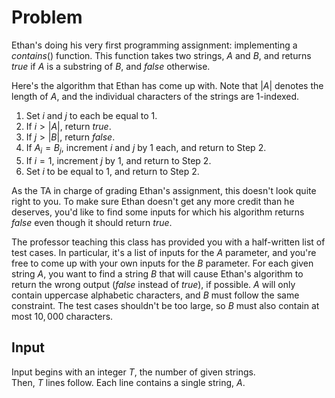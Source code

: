 # Problem

Ethan's doing his very first programming assignment: implementing a $contains()$ function. This function takes two strings, $A$ and $B$, and returns $true$ if $A$ is a substring of $B$, and $false$ otherwise.

Here's the algorithm that Ethan has come up with. Note that $|A|$ denotes the length of $A$, and the individual characters of the strings are 1-indexed.

1. Set $i$ and $j$ to each be equal to $1$.
1. If $i > |A|$, return $true$.
1. If $j > |B|$, return $false$.
1. If $A_i = B_j$, increment $i$ and $j$ by $1$ each, and return to Step 2.
1. If $i = 1$, increment $j$ by $1$, and return to Step 2.
1. Set $i$ to be equal to $1$, and return to Step 2.

As the TA in charge of grading Ethan's assignment, this doesn't look quite right to you. To make sure Ethan doesn't get any more credit than he deserves, you'd like to find some inputs for which his algorithm returns $false$ even though it should return $true$.

The professor teaching this class has provided you with a half-written list of test cases. In particular, it's a list of inputs for the $A$ parameter, and you're free to come up with your own inputs for the $B$ parameter. For each given string $A$, you want to find a string $B$ that will cause Ethan's algorithm to return the wrong output ($false$ instead of $true$), if possible. $A$ will only contain uppercase alphabetic characters, and $B$ must follow the same constraint. The test cases shouldn't be too large, so $B$ must also contain at most $10,000$ characters.

## Input

Input begins with an integer $T$, the number of given strings.  
Then, $T$ lines follow. Each line contains a single string, $A$.
